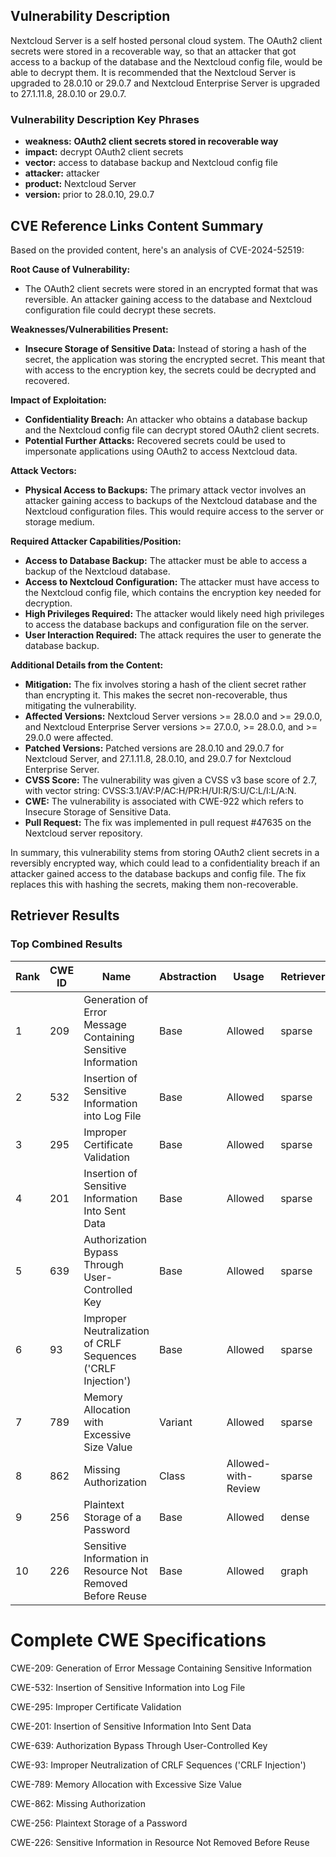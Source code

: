 ## Vulnerability Description
Nextcloud Server is a self hosted personal cloud system. The OAuth2 client secrets were stored in a recoverable way, so that an attacker that got access to a backup of the database and the Nextcloud config file, would be able to decrypt them. It is recommended that the Nextcloud Server is upgraded to 28.0.10 or 29.0.7 and Nextcloud Enterprise Server is upgraded to 27.1.11.8, 28.0.10 or 29.0.7.

### Vulnerability Description Key Phrases
- **weakness:** **OAuth2 client secrets stored in recoverable way**
- **impact:** decrypt OAuth2 client secrets
- **vector:** access to database backup and Nextcloud config file
- **attacker:** attacker
- **product:** Nextcloud Server
- **version:** prior to 28.0.10, 29.0.7

## CVE Reference Links Content Summary
Based on the provided content, here's an analysis of CVE-2024-52519:

**Root Cause of Vulnerability:**

- The OAuth2 client secrets were stored in an encrypted format that was reversible. An attacker gaining access to the database and Nextcloud configuration file could decrypt these secrets.

**Weaknesses/Vulnerabilities Present:**

- **Insecure Storage of Sensitive Data:**  Instead of storing a hash of the secret, the application was storing the encrypted secret. This meant that with access to the encryption key, the secrets could be decrypted and recovered.

**Impact of Exploitation:**

- **Confidentiality Breach:** An attacker who obtains a database backup and the Nextcloud config file can decrypt stored OAuth2 client secrets.
- **Potential Further Attacks:** Recovered secrets could be used to impersonate applications using OAuth2 to access Nextcloud data.

**Attack Vectors:**

- **Physical Access to Backups:** The primary attack vector involves an attacker gaining access to backups of the Nextcloud database and the Nextcloud configuration files. This would require access to the server or storage medium.

**Required Attacker Capabilities/Position:**

- **Access to Database Backup:** The attacker must be able to access a backup of the Nextcloud database.
- **Access to Nextcloud Configuration:** The attacker must have access to the Nextcloud config file, which contains the encryption key needed for decryption.
- **High Privileges Required:** The attacker would likely need high privileges to access the database backups and configuration file on the server.
- **User Interaction Required:** The attack requires the user to generate the database backup.

**Additional Details from the Content:**

- **Mitigation:** The fix involves storing a hash of the client secret rather than encrypting it. This makes the secret non-recoverable, thus mitigating the vulnerability.
- **Affected Versions:** Nextcloud Server versions >= 28.0.0 and >= 29.0.0, and Nextcloud Enterprise Server versions >= 27.0.0, >= 28.0.0, and >= 29.0.0 were affected.
- **Patched Versions:** Patched versions are 28.0.10 and 29.0.7 for Nextcloud Server, and 27.1.11.8, 28.0.10, and 29.0.7 for Nextcloud Enterprise Server.
- **CVSS Score:** The vulnerability was given a CVSS v3 base score of 2.7, with vector string: CVSS:3.1/AV:P/AC:H/PR:H/UI:R/S:U/C:L/I:L/A:N.
- **CWE:**  The vulnerability is associated with CWE-922 which refers to Insecure Storage of Sensitive Data.
- **Pull Request:** The fix was implemented in pull request #47635 on the Nextcloud server repository.

In summary, this vulnerability stems from storing OAuth2 client secrets in a reversibly encrypted way, which could lead to a confidentiality breach if an attacker gained access to the database backups and config file. The fix replaces this with hashing the secrets, making them non-recoverable.

## Retriever Results

### Top Combined Results

| Rank | CWE ID | Name | Abstraction | Usage  | Retrievers | Individual Scores |
|------|--------|------|-------------|-------|------------|-------------------|
| 1 | 209 | Generation of Error Message Containing Sensitive Information | Base | Allowed | sparse | 0.538 |
| 2 | 532 | Insertion of Sensitive Information into Log File | Base | Allowed | sparse | 0.532 |
| 3 | 295 | Improper Certificate Validation | Base | Allowed | sparse | 0.462 |
| 4 | 201 | Insertion of Sensitive Information Into Sent Data | Base | Allowed | sparse | 0.462 |
| 5 | 639 | Authorization Bypass Through User-Controlled Key | Base | Allowed | sparse | 0.459 |
| 6 | 93 | Improper Neutralization of CRLF Sequences ('CRLF Injection') | Base | Allowed | sparse | 0.456 |
| 7 | 789 | Memory Allocation with Excessive Size Value | Variant | Allowed | sparse | 0.454 |
| 8 | 862 | Missing Authorization | Class | Allowed-with-Review | sparse | 0.453 |
| 9 | 256 | Plaintext Storage of a Password | Base | Allowed | dense | 0.462 |
| 10 | 226 | Sensitive Information in Resource Not Removed Before Reuse | Base | Allowed | graph | 0.002 |



# Complete CWE Specifications

CWE-209: Generation of Error Message Containing Sensitive Information

CWE-532: Insertion of Sensitive Information into Log File

CWE-295: Improper Certificate Validation

CWE-201: Insertion of Sensitive Information Into Sent Data

CWE-639: Authorization Bypass Through User-Controlled Key

CWE-93: Improper Neutralization of CRLF Sequences ('CRLF Injection')

CWE-789: Memory Allocation with Excessive Size Value

CWE-862: Missing Authorization

CWE-256: Plaintext Storage of a Password

CWE-226: Sensitive Information in Resource Not Removed Before Reuse